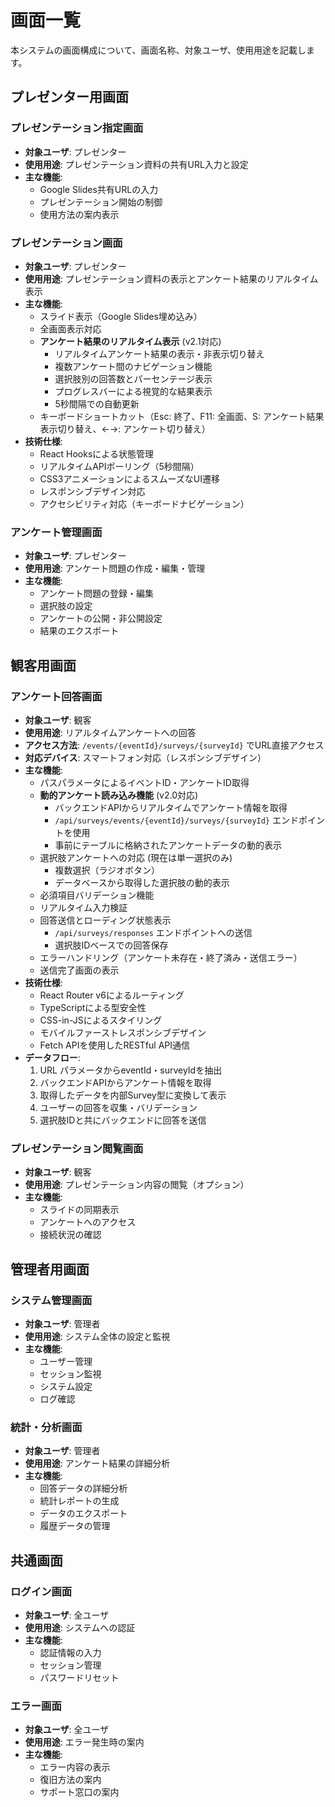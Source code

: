 # 画面一覧

本システムの画面構成について、画面名称、対象ユーザ、使用用途を記載します。

## プレゼンター用画面

### プレゼンテーション指定画面
- **対象ユーザ**: プレゼンター
- **使用用途**: プレゼンテーション資料の共有URL入力と設定
- **主な機能**:
  - Google Slides共有URLの入力
  - プレゼンテーション開始の制御
  - 使用方法の案内表示

### プレゼンテーション画面
- **対象ユーザ**: プレゼンター
- **使用用途**: プレゼンテーション資料の表示とアンケート結果のリアルタイム表示
- **主な機能**:
  - スライド表示（Google Slides埋め込み）
  - 全画面表示対応
  - **アンケート結果のリアルタイム表示** (v2.1対応)
    - リアルタイムアンケート結果の表示・非表示切り替え
    - 複数アンケート間のナビゲーション機能
    - 選択肢別の回答数とパーセンテージ表示
    - プログレスバーによる視覚的な結果表示
    - 5秒間隔での自動更新
  - キーボードショートカット（Esc: 終了、F11: 全画面、S: アンケート結果表示切り替え、←→: アンケート切り替え）
- **技術仕様**:
  - React Hooksによる状態管理
  - リアルタイムAPIポーリング（5秒間隔）
  - CSS3アニメーションによるスムーズなUI遷移
  - レスポンシブデザイン対応
  - アクセシビリティ対応（キーボードナビゲーション）

### アンケート管理画面
- **対象ユーザ**: プレゼンター
- **使用用途**: アンケート問題の作成・編集・管理
- **主な機能**:
  - アンケート問題の登録・編集
  - 選択肢の設定
  - アンケートの公開・非公開設定
  - 結果のエクスポート

## 観客用画面

### アンケート回答画面
- **対象ユーザ**: 観客
- **使用用途**: リアルタイムアンケートへの回答
- **アクセス方法**: `/events/{eventId}/surveys/{surveyId}` でURL直接アクセス
- **対応デバイス**: スマートフォン対応（レスポンシブデザイン）
- **主な機能**:
  - パスパラメータによるイベントID・アンケートID取得
  - **動的アンケート読み込み機能** (v2.0対応)
    - バックエンドAPIからリアルタイムでアンケート情報を取得
    - `/api/surveys/events/{eventId}/surveys/{surveyId}` エンドポイントを使用
    - 事前にテーブルに格納されたアンケートデータの動的表示
  - 選択肢アンケートへの対応 (現在は単一選択のみ)
    - 複数選択（ラジオボタン）
    - データベースから取得した選択肢の動的表示
  - 必須項目バリデーション機能
  - リアルタイム入力検証
  - 回答送信とローディング状態表示
    - `/api/surveys/responses` エンドポイントへの送信
    - 選択肢IDベースでの回答保存
  - エラーハンドリング（アンケート未存在・終了済み・送信エラー）
  - 送信完了画面の表示
- **技術仕様**:
  - React Router v6によるルーティング
  - TypeScriptによる型安全性
  - CSS-in-JSによるスタイリング
  - モバイルファーストレスポンシブデザイン
  - Fetch APIを使用したRESTful API通信
- **データフロー**:
  1. URL パラメータからeventId・surveyIdを抽出
  2. バックエンドAPIからアンケート情報を取得
  3. 取得したデータを内部Survey型に変換して表示
  4. ユーザーの回答を収集・バリデーション
  5. 選択肢IDと共にバックエンドに回答を送信

### プレゼンテーション閲覧画面
- **対象ユーザ**: 観客
- **使用用途**: プレゼンテーション内容の閲覧（オプション）
- **主な機能**:
  - スライドの同期表示
  - アンケートへのアクセス
  - 接続状況の確認

## 管理者用画面

### システム管理画面
- **対象ユーザ**: 管理者
- **使用用途**: システム全体の設定と監視
- **主な機能**:
  - ユーザー管理
  - セッション監視
  - システム設定
  - ログ確認

### 統計・分析画面
- **対象ユーザ**: 管理者
- **使用用途**: アンケート結果の詳細分析
- **主な機能**:
  - 回答データの詳細分析
  - 統計レポートの生成
  - データのエクスポート
  - 履歴データの管理

## 共通画面

### ログイン画面
- **対象ユーザ**: 全ユーザ
- **使用用途**: システムへの認証
- **主な機能**:
  - 認証情報の入力
  - セッション管理
  - パスワードリセット

### エラー画面
- **対象ユーザ**: 全ユーザ
- **使用用途**: エラー発生時の案内
- **主な機能**:
  - エラー内容の表示
  - 復旧方法の案内
  - サポート窓口の案内